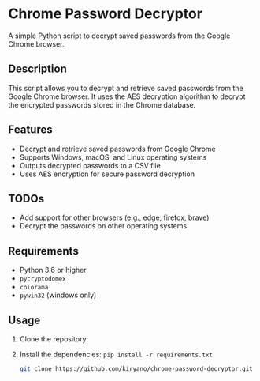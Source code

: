 # Chrome Password Decryptor

A simple Python script to decrypt saved passwords from the Google Chrome browser.

## Description

This script allows you to decrypt and retrieve saved passwords from the Google Chrome browser. It uses the AES decryption algorithm to decrypt the encrypted passwords stored in the Chrome database.

## Features

- Decrypt and retrieve saved passwords from Google Chrome
- Supports Windows, macOS, and Linux operating systems
- Outputs decrypted passwords to a CSV file
- Uses AES encryption for secure password decryption

## TODOs
- Add support for other browsers (e.g., edge, firefox, brave)
- Decrypt the passwords on other operating systems

## Requirements

- Python 3.6 or higher
- `pycryptodomex`
- `colorama`
- `pywin32` (windows only)

## Usage

1. Clone the repository:
2. Install the dependencies: ```pip install -r requirements.txt```


   ```bash
   git clone https://github.com/kiryano/chrome-password-decryptor.git
